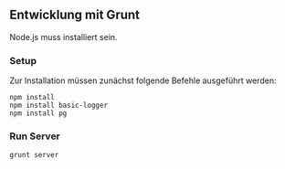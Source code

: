 ## Entwicklung mit Grunt
Node.js muss installiert sein.
### Setup
Zur Installation müssen zunächst folgende Befehle ausgeführt werden:
```
npm install
npm install basic-logger
npm install pg
```
### Run Server
```
grunt server
```
